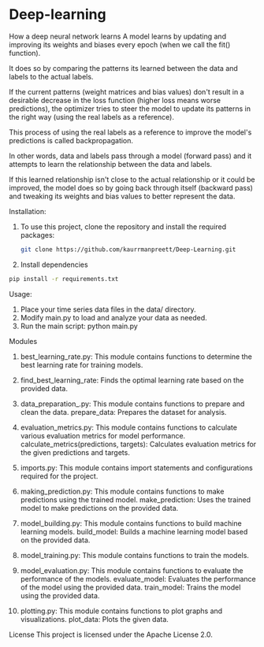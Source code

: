 # Deep-learning
How a deep neural network learns
A model learns by updating and improving its weights and biases every epoch (when we call the fit() function).

It does so by comparing the patterns its learned between the data and labels to the actual labels.

If the current patterns (weight matrices and bias values) don't result in a desirable decrease in the loss function (higher loss means worse predictions), the optimizer tries to steer the model to update its patterns in the right way (using the real labels as a reference).

This process of using the real labels as a reference to improve the model's predictions is called backpropagation.

In other words, data and labels pass through a model (forward pass) and it attempts to learn the relationship between the data and labels.

If this learned relationship isn't close to the actual relationship or it could be improved, the model does so by going back through itself (backward pass) and tweaking its weights and bias values to better represent the data.

Installation:
1. To use this project, clone the repository and install the required packages:
      ```sh
      git clone https://github.com/kaurrmanpreett/Deep-Learning.git
      ```

2. Install dependencies
```sh
pip install -r requirements.txt
```

Usage:
1. Place your time series data files in the data/ directory.
2. Modify main.py to load and analyze your data as needed.
3. Run the main script:
      python main.py

Modules
1. best_learning_rate.py: This module contains functions to determine the best learning rate for training models.

2. find_best_learning_rate: Finds the optimal learning rate based on the provided data.

3. data_preparation_.py: This module contains functions to prepare and clean the data.
prepare_data: Prepares the dataset for analysis.

4. evaluation_metrics.py: This module contains functions to calculate various evaluation metrics for model performance.
calculate_metrics(predictions, targets): Calculates evaluation metrics for the given predictions and targets.

5. imports.py: This module contains import statements and configurations required for the project.

6. making_prediction.py: This module contains functions to make predictions using the trained model.
make_prediction: Uses the trained model to make predictions on the provided data.

7. model_building.py: This module contains functions to build machine learning models.
build_model: Builds a machine learning model based on the provided data.

8. model_training.py: This module contains functions to train the models.

9. model_evaluation.py: This module contains functions to evaluate the performance of the models.
evaluate_model: Evaluates the performance of the model using the provided data.
train_model: Trains the model using the provided data.

10. plotting.py: This module contains functions to plot graphs and visualizations.
plot_data: Plots the given data.

License
This project is licensed under the Apache License 2.0.





 
